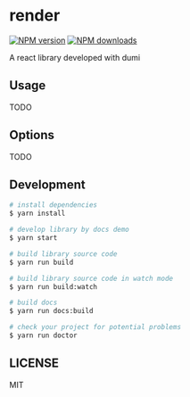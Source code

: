 # render

[![NPM version](https://img.shields.io/npm/v/render.svg?style=flat)](https://npmjs.org/package/render)
[![NPM downloads](http://img.shields.io/npm/dm/render.svg?style=flat)](https://npmjs.org/package/render)

A react library developed with dumi

## Usage

TODO

## Options

TODO

## Development

```bash
# install dependencies
$ yarn install

# develop library by docs demo
$ yarn start

# build library source code
$ yarn run build

# build library source code in watch mode
$ yarn run build:watch

# build docs
$ yarn run docs:build

# check your project for potential problems
$ yarn run doctor
```

## LICENSE

MIT
